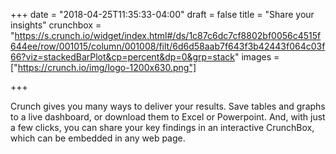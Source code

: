 +++
date = "2018-04-25T11:35:33-04:00"
draft = false
title = "Share your insights"
crunchbox = "https://s.crunch.io/widget/index.html#/ds/1c87c6dc7cf8802bf0056c4515f644ee/row/001015/column/001008/filt/6d6d58aab7f643f3b42443f064c03f66?viz=stackedBarPlot&cp=percent&dp=0&grp=stack"
images = ["https://crunch.io/img/logo-1200x630.png"]


+++

Crunch gives you many ways to deliver your results. Save tables and graphs to a live dashboard, or download them to Excel or Powerpoint. And, with just a few clicks, you can share your key findings in an interactive CrunchBox, which can be embedded in any web page.
